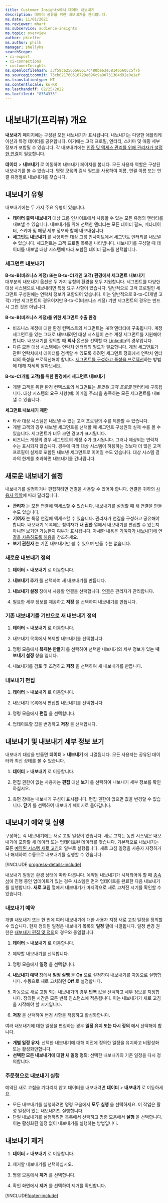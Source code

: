 ```yaml
---
title: Customer Insights에서 데이터 내보내기
description: 데이터 공유를 위한 내보내기를 관리합니다.
ms.date: 11/01/2021
ms.reviewer: mhart
ms.subservice: audience-insights
ms.topic: overview
author: pkieffer
ms.author: philk
manager: shellyha
searchScope:
- ci-export
- ci-connections
- customerInsights
ms.openlocfilehash: 33f59c62565560517c480be63e581465605c5f7b
ms.sourcegitcommit: 73cb021760516729e696c9a90731304d92e0e1ef
ms.translationtype: HT
ms.contentlocale: ko-KR
ms.lasthandoff: 02/25/2022
ms.locfileid: "8354333"
---
```

# <a name="exports-preview-overview"></a>내보내기(프리뷰) 개요

**내보내기** 페이지에는 구성된 모든 내보내기가 표시됩니다. 내보내기는 다양한 애플리케이션과 특정 데이터를 공유합니다. 여기에는 고객 프로필, 엔터티, 스키마 및 매핑 세부 정보가 포함될 수 있습니다. 각 내보내기에는 [인증 및 액세스 관리를 위해 관리자가 설정한 연결](connections.md)이 필요합니다.

**데이터** > **내보내기** 로 이동하여 내보내기 페이지를 봅니다. 모든 사용자 역할은 구성된 내보내기를 볼 수 있습니다. 명령 모음의 검색 필드를 사용하여 이름, 연결 이름 또는 연결 유형별로 내보내기를 찾습니다.

## <a name="export-types"></a>내보내기 유형

내보내기에는 두 가지 주요 유형이 있습니다.  

- **데이터 출력 내보내기** 대상 그룹 인사이트에서 사용할 수 있는 모든 유형의 엔터티를 내보낼 수 있습니다. 내보내기를 위해 선택한 엔터티는 모든 데이터 필드, 메타데이터, 스키마 및 매핑 세부 정보와 함께 내보내집니다. 
- **세그먼트 내보내기** 를 사용하면 대상 그룹 인사이트에서 세그먼트 엔터티를 내보낼 수 있습니다. 세그먼트는 고객 프로필 목록을 나타냅니다. 내보내기를 구성할 때 데이터를 내보낼 대상 시스템에 따라 포함된 데이터 필드를 선택합니다. 

### <a name="export-segments"></a>세그먼트 내보내기

**B-to-B(비즈니스 계정) 또는 B-to-C(개인 고객) 환경에서 세그먼트 내보내기**  
대부분의 내보내기 옵션은 두 가지 유형의 환경을 모두 지원합니다. 세그먼트를 다양한 대상 시스템으로 내보내려면 특정 요구 사항이 있습니다. 일반적으로 고객 프로필인 세그먼트 구성원에는 연락처 정보가 포함되어 있습니다. 이는 일반적으로 B-to-C(개별 고객) 기반 세그먼트의 경우이지만 B-to-C(비즈니스 계정) 기반 세그먼트의 경우는 반드시 그런 것은 아닙니다. 

**B-to-B(비즈니스 계정)를 위한 세그먼트 수출 환경**  
- 비즈니스 계정에 대한 환경 컨텍스트의 세그먼트는 *계정* 엔터티에 구축됩니다. 계정 세그먼트를 있는 그대로 내보내려면 대상 시스템이 순수 계정 세그먼트를 지원해야 합니다. 내보내기를 정의할 때 **회사** 옵션을 선택할 때 [LinkedIn](export-linkedin-ads.md)의 경우입니다.
- 다른 모든 대상 시스템에는 연락처 엔터티의 필드가 필요합니다. 계정 세그먼트가 관련 연락처에서 데이터를 검색할 수 있도록 하려면 세그먼트 정의에서 연락처 엔터티의 특성을 프로젝션해야 합니다. [세그먼트를 구성하고 특성을 프로젝션](segment-builder.md)하는 방법에 대해 자세히 알아보세요.

**B-to-C(개별 고객)를 위한 환경에서 세그먼트 내보내기**  
- 개별 고객을 위한 환경 컨텍스트의 세그먼트는 *통합된 고객 프로필* 엔터티에 구축됩니다. 대상 시스템의 요구 사항(예: 이메일 주소)을 충족하는 모든 세그먼트를 내보낼 수 있습니다.

**세그먼트 내보내기 제한**  
- 타사 대상 시스템은 내보낼 수 있는 고객 프로필의 수를 제한할 수 있습니다. 
- 개별 고객의 경우 내보낼 세그먼트를 선택할 때 세그먼트 구성원의 실제 수를 볼 수 있습니다. 세그먼트가 너무 크면 경고가 표시됩니다. 
- 비즈니스 계정의 경우 세그먼트의 계정 수가 표시됩니다. 그러나 예상되는 연락처 수는 표시되지 않습니다. 경우에 따라 대상 시스템이 허용하는 것보다 더 많은 고객 프로필이 실제로 포함된 내보낸 세그먼트로 이어질 수도 있습니다. 대상 시스템 결과의 한계를 초과하면 내보내기를 건너뜁니다. 

## <a name="set-up-a-new-export"></a>새로운 내보내기 설정  
내보내기를 설정하거나 편집하려면 연결을 사용할 수 있어야 합니다. 연결은 귀하의 [사용자 역할](permissions.md)에 따라 달라집니다.
- **관리자** 는 모든 연결에 액세스할 수 있습니다. 내보내기를 설정할 때 새 연결을 만들 수도 있습니다.
- **기여자** 는 특정 연결에 액세스할 수 있습니다. 관리자가 연결을 구성하고 공유해야 합니다. 내보내기 목록에는 참여자가 **내 권한** 열에서 내보내기를 편집할 수 있는지 아니면 보기만 가능한지 여부가 표시됩니다. 자세한 내용은 [기여자가 내보내기에 연결을 사용하도록 허용](connections.md#allow-contributors-to-use-a-connection-for-exports)을 참조하세요.
- **보기 권한자** 는 기존 내보내기만 볼 수 있으며 만들 수는 없습니다.

### <a name="define-a-new-export"></a>새로운 내보내기 정의

1. **데이터** > **내보내기** 로 이동합니다.

1. **내보내기 추가** 를 선택하여 새 내보내기를 만듭니다.

1. **내보내기 설정** 창에서 사용할 연결을 선택합니다. [연결](connections.md)은 관리자가 관리합니다. 

1. 필요한 세부 정보를 제공하고 **저장** 을 선택하여 내보내기를 만듭니다.

### <a name="define-a-new-export-based-on-an-existing-export"></a>기존 내보내기를 기반으로 새 내보내기 정의

1. **데이터** > **내보내기** 로 이동합니다.

1. 내보내기 목록에서 복제할 내보내기를 선택합니다.

1. 명령 모음에서 **복제본 만들기** 를 선택하여 선택한 내보내기의 세부 정보가 있는 **내보내기 설정** 창을 엽니다.

1. 내보내기를 검토 및 조정하고 **저장** 을 선택하여 새 내보내기를 만듭니다.

### <a name="edit-an-export"></a>내보내기 편집

1. **데이터** > **내보내기** 로 이동합니다.

1. 내보내기 목록에서 편집할 내보내기를 선택합니다.

1. 명령 모음에서 **편집** 을 선택합니다.

1. 업데이트할 값을 변경하고 **저장** 을 선택합니다.

## <a name="view-exports-and-export-details"></a>내보내기 및 내보내기 세부 정보 보기

내보내기 대상을 만들면 **데이터** > **내보내기** 에 나열됩니다. 모든 사용자는 공유된 데이터와 최신 상태를 볼 수 있습니다.

1. **데이터** > **내보내기** 로 이동합니다.

1. 편집 권한이 없는 사용자는 **편집** 대신 **보기** 를 선택하여 내보내기 세부 정보를 확인하십시오.

1. 측면 창에는 내보내기 구성이 표시됩니다. 편집 권한이 없으면 값을 변경할 수 없습니다. **닫기** 를 선택하여 내보내기 페이지로 돌아갑니다.

## <a name="schedule-and-run-exports"></a>내보내기 예약 및 실행

구성하는 각 내보내기에는 새로 고침 일정이 있습니다. 새로 고치는 동안 시스템은 내보내기에 포함할 새 데이터 또는 업데이트된 데이터를 찾습니다. 기본적으로 내보내기는 모든 [예약된 시스템 새로 고침](system.md#schedule-tab)의 일부로 실행됩니다. 새로 고침 일정을 사용자 지정하거나 해제하여 수동으로 내보내기를 실행할 수 있습니다.

[!INCLUDE [progress-details-include](../includes/progress-details-pane.md)]

내보내기 일정은 환경 상태에 따라 다릅니다. 예약된 내보내기가 시작되어야 할 때 [종속성](system.md#refresh-processes)에 진행 중인 업데이트가 있는 경우 시스템은 먼저 업데이트를 완료한 다음 내보내기를 실행합니다. **새로 고침** 열에서 내보내기가 마지막으로 새로 고쳐진 시기를 확인할 수 있습니다.

### <a name="schedule-exports"></a>내보내기 예약

개별 내보내기 또는 한 번에 여러 내보내기에 대한 사용자 지정 새로 고침 일정을 정의할 수 있습니다. 현재 정의된 일정은 내보내기 목록의 **일정** 열에 나열됩니다. 일정 변경 권한은 [내보내기 편집 및 정의](export-destinations.md#set-up-a-new-export)의 경우와 동일합니다. 

1. **데이터** > **내보내기** 로 이동합니다.

1. 예약할 내보내기를 선택합니다.

1. 명령 모음에서 **일정** 을 선택합니다.

1. **내보내기 예약** 창에서 **일정 실행** 을 **On** 으로 설정하여 내보내기를 자동으로 실행합니다. 수동으로 새로 고치려면 **Off** 로 설정합니다.

1. 자동으로 새로 고침 되는 내보내기의 경우 **반복** 값을 선택하고 세부 정보를 지정합니다. 정의된 시간은 모든 반복 인스턴스에 적용됩니다. 이는 내보내기가 새로 고침을 시작해야 할 시기입니다.

1. **저장** 을 선택하여 변경 사항을 적용하고 활성화합니다.

여러 내보내기에 대한 일정을 편집하는 경우 **일정 유지 또는 다시 정의** 에서 선택해야 합니다.
- **개별 일정 유지**: 선택한 내보내기에 대해 이전에 정의한 일정을 유지하고 비활성화 또는 활성화만합니다.
- **선택한 모든 내보내기에 대한 새 일정 정의**: 선택한 내보내기의 기존 일정을 다시 정의합니다.

### <a name="run-exports-on-demand"></a>주문형으로 내보내기 실행

예약된 새로 고침을 기다리지 않고 데이터를 내보내려면 **데이터** > **내보내기** 로 이동하세요.

- 모든 내보내기를 실행하려면 명령 모음에서 **모두 실행** 을 선택하세요. 이 작업은 활성 일정이 있는 내보내기만 실행합니다.
- 단일 내보내기를 실행하려면 목록에서 선택하고 명령 모음에서 **실행** 을 선택합니다. 이는 활성화된 일정 없이 내보내기를 실행하는 방법입니다. 

## <a name="remove-an-export"></a>내보내기 제거

1. **데이터** > **내보내기** 로 이동합니다.

1. 제거할 내보내기를 선택하십시오.

1. 명령 모음에서 **제거** 를 선택합니다.

1. 확인 화면에서 **제거** 를 선택하여 제거를 확인합니다.


[!INCLUDE[footer-include](../includes/footer-banner.md)]
